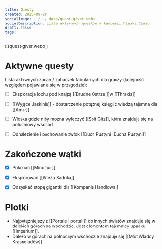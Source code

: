 ```yaml
---
title: Questy
created: 2025-09-20
socialImage: ../../_data/quest-giver.webp
socialDescription: Lista aktywnych questów w kampanii Piaski Czasu
draft: false
tags:
---
```



![[quest-giver.webp]]

# Aktywne questy
Lista aktywnych zadań / zahaczek fabularnych dla graczy (kolejność względem pojawiania się w przygodzie):

- [ ] Eksploracja lochu pod knajpą [[Brudne Ostrze ]]w [[Thraxis]]
- [ ] [[Wyjące Jaskinie]] - dostarczenie potężnej księgi z wiedzą tajemna dla [[Amar]]  
- [ ] Wioska gdzie niby można wyleczyć [[Spit Gitz]], która znajduje się na południowy wschód
- [ ] Odnalezienie i pochowanie zwłok [[Duch Pustyni |Ducha  Pustyni]]


# Zakończone wątki
- [x] Pokonać [[Minotaur]]
- [x] Eksplorować [[Wieża Xadrika]]
- [x] Odzyskać stopę gigantki dla [[Kompania Handlowa]] 


# Plotki

* Najpotężniejszy z [[Portale | portali]] do innych światów  znajduje się w dalekich górach na wschodzie. Jest elementem tajemnicy upadku [[Imperium]].
* Daleko w górach na północnym wschodzie znajduje się [[Młot Władcy Krasnoludów]]  

